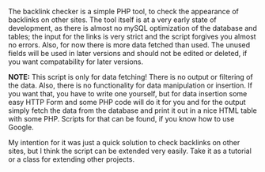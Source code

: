 The backlink checker is a simple PHP tool, to check the appearance of backlinks on other sites.
The tool itself is at a very early state of development, as there is almost no mySQL optimization of the database and tables; the input for the links is very strict and the script forgives you almost no errors. Also, for now there is more data fetched than used. The unused fields will be used in later versions and should not be edited or deleted, if you want compatability for later versions.

**NOTE:** This script is only for data fetching! There is no output or filtering of the data. Also, there is no functionality for data manipulation or insertion. If you want that, you have to write one yourself, but for data insertion some easy HTTP Form and some PHP code will do it for you and for the output simply fetch the data from the database and print it out in a nice HTML table with some PHP. Scripts for that can be found, if you know how to use Google.

My intention for it was just a quick solution to check backlinks on other sites, but I think the script can be extended very easily. Take it as a tutorial or a class for extending other projects.
